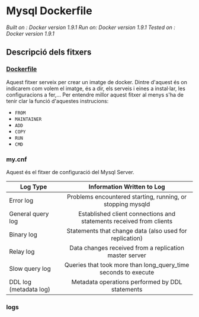 # Mysql Dockerfile 

*Built on : Docker version 1.9.1 Run on: Docker version 1.9.1 Tested on : Docker version 1.9.1*

## Descripció dels fitxers 

### [Dockerfile](Dockerfile)  
Aquest fitxer serveix per crear un imatge de docker. Dintre d'aquest és on indicarem com volem el imatge, és a dir, els serveis i eines a instal·lar, les configuracions a fer,... Per entendre millor aquest fitxer al menys s'ha de tenir clar la funció d'aquestes instrucions:

* `FROM`
* `MAINTAINER`
* `ADD`
* `COPY`
* `RUN`
* `CMD`  

### my.cnf  
Aquest és el fitxer de configuració del Mysql Server.  


| Log Type               |                         Information Written to Log                         |  
|------------------------|:--------------------------------------------------------------------------:|  
| Error log              | Problems encountered starting, running, or stopping             mysqld     |  
| General query log      | Established client connections and statements received from clients        |  
| Binary log             | Statements that change data (also used for replication)                    |  
| Relay log              | Data changes received from a replication master server                     |  
| Slow query log         | Queries that took more than             long_query_time seconds to execute |  
| DDL log (metadata log) | Metadata operations performed by DDL statements                            |  

### logs
